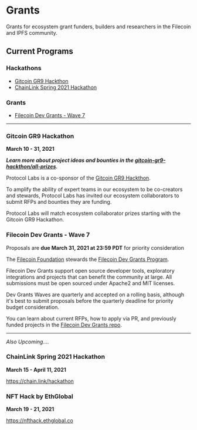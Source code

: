 # Grants

Grants for ecosystem grant funders, builders and researchers in the Filecoin and IPFS community.

## Current Programs

### Hackathons

- [Gitcoin GR9 Hackthon](https://github.com/protocol/grants/blob/main/README.md#gitcoin-gr9-hackthon)
- [ChainLink Spring 2021 Hackathon](https://github.com/protocol/grants/blob/main/README.md#chainlink-spring-2021-hackathon)

### Grants
- [Filecoin Dev Grants - Wave 7](https://github.com/protocol/grants/blob/main/README.md#filecoin-dev-grants---wave-7)

--------

### Gitcoin GR9 Hackathon

**March 10 - 31, 2021**

***Learn more about project ideas and bounties in the [gitcoin-gr9-hackthon/all-prizes](https://github.com/protocol/grants/blob/main/gitcoin-gr9-hackathon/all-bounties.md).***

Protocol Labs is a co-sponsor of the [Gitcoin GR9 Hackthon](https://gitcoin.co/hackathon/gr9/).

To amplify the ability of expert teams in our ecosystem to be co-creators and stewards, Protocol Labs has invited our ecosystem collaborators to submit RFPs and bounties they are funding.

Protocol Labs will match ecosystem collaborator prizes starting with the Gitcoin GR9 Hackathon.

### Filecoin Dev Grants - Wave 7

Proposals are **due March 31, 2021 at 23:59 PDT** for priority consideration

The [Filecoin Foundation](https://fil.org/) stewards the [Filecoin Dev Grants Program](https://github.com/filecoin-project/devgrants).

Filecoin Dev Grants support open source developer tools, exploratory integrations and projects that can benefit the community at large. All submissions must be open sourced under Apache2 and MIT licenses.

Dev Grants Waves are quarterly and accepted on a rolling basis, although it's best to submit proposals before the quarterly deadline for priority budget consideration.

You can learn about current RFPs, how to apply via PR, and previously funded projects in the [Filecoin Dev Grants repo](https://github.com/filecoin-project/devgrants).

-------

*Also Upcoming....*

### ChainLink Spring 2021 Hackathon

**March 15 - April 11, 2021**

https://chain.link/hackathon

### NFT Hack by EthGlobal

**March 19 - 21, 2021**

https://nfthack.ethglobal.co